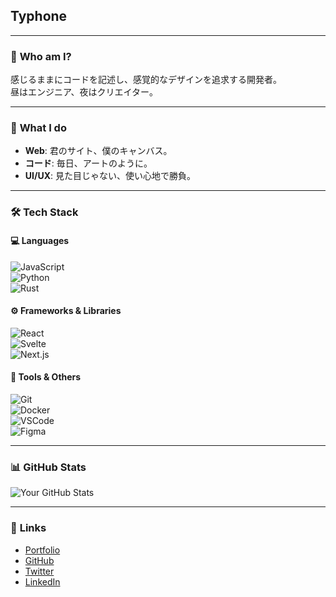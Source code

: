 ## Typhone


---

### 🍂 **Who am I?**  
感じるままにコードを記述し、感覚的なデザインを追求する開発者。  
昼はエンジニア、夜はクリエイター。

---

### 🧩 **What I do**  
- **Web**: 君のサイト、僕のキャンバス。  
- **コード**: 毎日、アートのように。  
- **UI/UX**: 見た目じゃない、使い心地で勝負。

---

### 🛠️ **Tech Stack**  
#### 💻 **Languages**  
![JavaScript](https://img.shields.io/badge/JavaScript-%23F7DF1E?style=flat&logo=javascript&logoColor=white)  
![Python](https://img.shields.io/badge/Python-3776AB?style=flat&logo=python&logoColor=white)  
![Rust](https://img.shields.io/badge/Rust-000000?style=flat&logo=rust&logoColor=white)

#### ⚙️ **Frameworks & Libraries**  
![React](https://img.shields.io/badge/React-61DAFB?style=flat&logo=react&logoColor=black)  
![Svelte](https://img.shields.io/badge/Svelte-FF3E00?style=flat&logo=svelte&logoColor=white)  
![Next.js](https://img.shields.io/badge/Next.js-000000?style=flat&logo=nextdotjs&logoColor=white)

#### 🧰 **Tools & Others**  
![Git](https://img.shields.io/badge/Git-F05032?style=flat&logo=git&logoColor=white)  
![Docker](https://img.shields.io/badge/Docker-2496ED?style=flat&logo=docker&logoColor=white)  
![VSCode](https://img.shields.io/badge/VSCode-007ACC?style=flat&logo=visualstudiocode&logoColor=white)  
![Figma](https://img.shields.io/badge/Figma-F24E1E?style=flat&logo=figma&logoColor=white)

---

### 📊 **GitHub Stats**

![Your GitHub Stats](https://github-readme-stats.vercel.app/api?username=yourusername&show_icons=true&hide_title=true&hide=prs&theme=radical)

---

### 🔗 **Links**  
- [Portfolio](https://yourwebsite.com)  
- [GitHub](https://github.com/yourusername)  
- [Twitter](https://twitter.com/yourusername)  
- [LinkedIn](https://linkedin.com/in/yourusername)